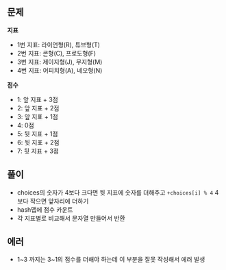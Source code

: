 ## 문제
**지표**
- 1번 지표: 라이언형(R), 튜브형(T)
- 2번 지표: 콘형(C), 프로도형(F)
- 3번 지표: 제이지형(J), 무지형(M)
- 4번 지표: 어피치형(A), 네오형(N)

**점수**
- 1: 앞 지표 + 3점
- 2: 앞 지표 + 2점
- 3: 앞 지표 + 1점
- 4: 0점
- 5: 뒷 지표 + 1점
- 6: 뒷 지표 + 2점
- 7: 뒷 지표 + 3점

## 풀이
- choices의 숫자가 4보다 크다면 뒷 지표에 숫자를 더해주고 `+choices[i] % 4` 4보다 작으면 앞자리에 더하기
- hash맵에 점수 카운트
- 각 지표별로 비교해서 문자열 만들어서 반환

## 에러
- 1~3 까지는 3~1의 점수를 더해야 하는데 이 부분을 잘못 작성해서 에러 발생
